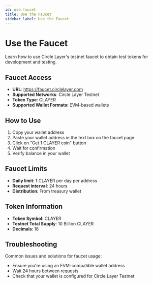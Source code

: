 ```yaml
---
id: use-faucet
title: Use the Faucet
sidebar_label: Use the Faucet
---
```


# Use the Faucet

Learn how to use Circle Layer's testnet faucet to obtain test tokens for development and testing.

## Faucet Access

- **URL**: https://faucet.circlelayer.com
- **Supported Networks**: Circle Layer Testnet
- **Token Type**: CLAYER
- **Supported Wallet Formats**: EVM-based wallets

## How to Use

1. Copy your wallet address
2. Paste your wallet address in the text box on the faucet page
3. Click on "Get 1 CLAYER coin" button
4. Wait for confirmation
5. Verify balance in your wallet

## Faucet Limits

- **Daily limit**: 1 CLAYER per day per address
- **Request interval**: 24 hours
- **Distribution**: From treasury wallet

## Token Information

- **Token Symbol**: CLAYER
- **Testnet Total Supply**: 10 Billion CLAYER
- **Decimals**: 18

## Troubleshooting

Common issues and solutions for faucet usage:

- Ensure you're using an EVM-compatible wallet address
- Wait 24 hours between requests
- Check that your wallet is configured for Circle Layer Testnet
